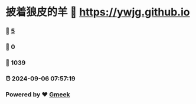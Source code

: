 # 披着狼皮的羊 :link: https://ywjg.github.io 
### :page_facing_up: [5](https://ywjg.github.io/tag.html) 
### :speech_balloon: 0 
### :hibiscus: 1039 
### :alarm_clock: 2024-09-06 07:57:19 
### Powered by :heart: [Gmeek](https://github.com/Meekdai/Gmeek)
